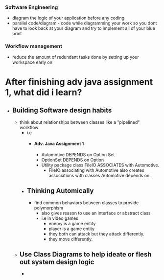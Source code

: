 ### Software Engineering
- diagram the logic of your application before any coding
- parallel code/diagram - code while diagramming your work so you dont have to look back at your diagram and try to implement all of your blue print
### Workflow management
- reduce the amount of redundant tasks done by setting up your workspace early on

# After finishing adv java assignment 1, what did i learn?
- ## Building Software design habits
	- think about relationships between classes like a "pipelined" workflow
		- i.e 
			- #### Adv. Java Assignment 1
				- Automotive DEPENDS on Option Set
				- OptionSet DEPENDS on Option
				- Utility package class FileIO ASSOCIATES with Automotive.
					- FileIO associating with Automotive also creates associations with classes Automotive depends on.
		- ## Thinking Automically
			- find common behaviors between classes to provide polymorphism
				- also gives reason to use an interface or abstract class
				- i.e in video games
					- enemy is a game entity
					- player is a game entity
					- they both can attack but they attack differently.
					- they move differently.
	- ## Use Class Diagrams to help ideate or flesh out system design logic
		- 
